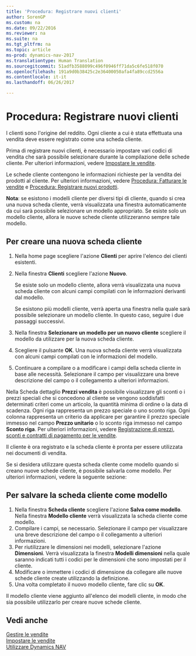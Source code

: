 ```yaml
---
title: 'Procedura: Registrare nuovi clienti'
author: SorenGP
ms.custom: na
ms.date: 09/22/2016
ms.reviewer: na
ms.suite: na
ms.tgt_pltfrm: na
ms.topic: article
ms-prod: dynamics-nav-2017
ms.translationtype: Human Translation
ms.sourcegitcommit: 51adfb3588099c496f0946ff71da5c6fe518f070
ms.openlocfilehash: 191a9d0b38425c2e36400050afa4fa89ccd2556a
ms.contentlocale: it-it
ms.lasthandoff: 06/26/2017

---
```


# <a name="how-to-register-new-customers"></a>Procedura: Registrare nuovi clienti
I clienti sono l'origine del reddito. Ogni cliente a cui è stata effettuata una vendita deve essere registrato come una scheda cliente.

Prima di registrare nuovi clienti, è necessario impostare vari codici di vendita che sarà possibile selezionare durante la compilazione delle schede cliente. Per ulteriori informazioni, vedere [Impostare le vendite](sales-setup-sales.md).

Le schede cliente contengono le informazioni richieste per la vendita dei prodotti al cliente. Per ulteriori informazioni, vedere [Procedura: Fatturare le vendite](sales-how-invoice-sales.md) e [Procedura: Registrare nuovi prodotti](inventory-how-register-new-products.md).

**Nota**: se esistono i modelli cliente per diversi tipi di cliente, quando si crea una nuova scheda cliente, verrà visualizzata una finestra automaticamente da cui sarà possibile selezionare un modello appropriato. Se esiste solo un modello cliente, allora le nuove schede cliente utilizzeranno sempre tale modello.

## <a name="to-create-a-new-customer-card"></a>Per creare una nuova scheda cliente
1. Nella home page scegliere l'azione **Clienti** per aprire l'elenco dei clienti esistenti.  
2. Nella finestra **Clienti** scegliere l'azione **Nuovo**.

    Se esiste solo un modello cliente, allora verrà visualizzata una nuova scheda cliente con alcuni campi compilati con le informazioni derivanti dal modello.

    Se esistono più modelli cliente, verrà aperta una finestra nella quale sarà possibile selezionare un modello cliente. In questo caso, seguire i due passaggi successivi.
3. Nella finestra **Selezionare un modello per un nuovo cliente** scegliere il modello da utilizzare per la nuova scheda cliente.
4. Scegliere il pulsante **OK**. Una nuova scheda cliente verrà visualizzata con alcuni campi compilati con le informazioni del modello.  
5. Continuare a compilare o a modificare i campi della scheda cliente in base alle necessità. Selezionare il campo per visualizzare una breve descrizione del campo o il collegamento a ulteriori informazioni.

Nella Scheda dettaglio **Prezzi vendita** è possibile visualizzare gli sconti o i prezzi speciali che si concedono al cliente se vengono soddisfatti determinati criteri come un articolo, la quantità minima di ordine o la data di scadenza. Ogni riga rappresenta un prezzo speciale o uno sconto riga. Ogni colonna rappresenta un criterio da applicare per garantire il prezzo speciale immesso nel campo **Prezzo unitario** o lo sconto riga immesso nel campo **Sconto riga**. Per ulteriori informazioni, vedere [Registrazione di prezzi, sconti e contratti di pagamento per le vendite](sales-how-record-sales-price-discount-payment-agreements.md).

Il cliente è ora registrato e la scheda cliente è pronta per essere utilizzata nei documenti di vendita.

Se si desidera utilizzare questa scheda cliente come modello quando si creano nuove schede cliente, è possibile salvarla come modello. Per ulteriori informazioni, vedere la seguente sezione:

## <a name="to-save-the-customer-card-as-a-template"></a>Per salvare la scheda cliente come modello
1. Nella finestra **Scheda cliente** scegliere l'azione **Salva come modello**. Nella finestra **Modello cliente** verrà visualizzata la scheda cliente come modello.
2. Compilare i campi, se necessario. Selezionare il campo per visualizzare una breve descrizione del campo o il collegamento a ulteriori informazioni.
3. Per riutilizzare le dimensioni nei modelli, selezionare l'azione **Dimensioni**. Verrà visualizzata la finestra **Modelli dimensioni** nella quale saranno indicati tutti i codici per le dimensioni che sono impostati per il cliente.
4. Modificare o immettere i codici di dimensione da collegare alle nuove schede cliente create utilizzando la definizione.  
5. Una volta completato il nuovo modello cliente, fare clic su **OK**.

Il modello cliente viene aggiunto all'elenco dei modelli cliente, in modo che sia possibile utilizzarlo per creare nuove schede cliente.

## <a name="see-also"></a>Vedi anche  
[Gestire le vendite](sales-manage-sales.md)    
[Impostare le vendite](sales-setup-sales.md)    
[Utilizzare Dynamics NAV](ui-work-product.md)

